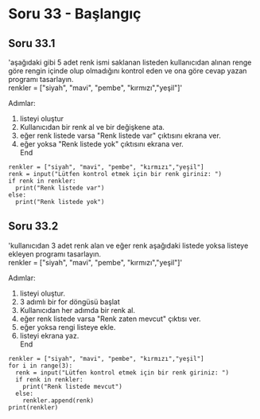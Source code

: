 # Soru 33 - Başlangıç



## Soru 33.1

'aşağıdaki gibi 5 adet renk ismi saklanan listeden kullanıcıdan alınan renge göre rengin içinde olup olmadığını kontrol eden ve ona göre cevap yazan programı tasarlayın. <br>
renkler = ["siyah", "mavi", "pembe", "kırmızı","yeşil"]'


Adımlar:
1. listeyi oluştur
2. Kullanıcıdan bir renk al ve bir değişkene ata.
3. eğer renk listede varsa "Renk listede var" çıktısını ekrana ver.
4. eğer yoksa "Renk listede yok" çıktısını ekrana ver. <br>
End

```
renkler = ["siyah", "mavi", "pembe", "kırmızı","yeşil"]
renk = input("Lütfen kontrol etmek için bir renk giriniz: ")
if renk in renkler:
  print("Renk listede var")
else:
  print("Renk listede yok")
```

## Soru 33.2

'kullanıcıdan 3 adet renk alan ve eğer renk aşağıdaki listede yoksa listeye ekleyen programı tasarlayın. <br>
renkler = ["siyah", "mavi", "pembe", "kırmızı","yeşil"]'

Adımlar:
1. listeyi oluştur.
2. 3 adımlı bir for döngüsü başlat
3. Kullanıcıdan her adımda bir renk al.
4. eğer renk listede varsa "Renk zaten mevcut" çıktısı ver.
5. eğer yoksa rengi listeye ekle.
6. listeyi ekrana yaz. <br>
End

```
renkler = ["siyah", "mavi", "pembe", "kırmızı","yeşil"]
for i in range(3):
  renk = input("Lütfen kontrol etmek için bir renk giriniz: ")
  if renk in renkler:
    print("Renk listede mevcut")
  else:
    renkler.append(renk)
print(renkler)
```
